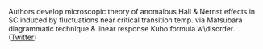 
Authors develop microscopic theory of anomalous Hall & Nernst effects in SC induced by fluctuations near critical transition temp. via Matsubara diagrammatic technique & linear response Kubo formula w\disorder. ([Twitter](https://twitter.com/JoshuahHeath/status/1230894002825613312))
